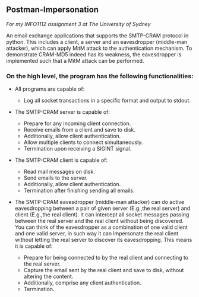 ## Postman-Impersonation
_For my INFO1112 assignment 3 at The University of Sydney_

An email exchange applications that supports the SMTP-CRAM protocol in python. This includes a client, a server and an eavesdropper (middle-man attacker), which can apply MitM attack to the authentication mechanism. To demonstrate CRAM-MD5 indeed has its weakness, the eavesdropper is implemented such that a MitM attack can be performed.

### On the high level, the program has the following functionalities:

* All programs are capable of:

  * Log all socket transactions in a specific format and output to stdout.
    
* The SMTP-CRAM server is capable of:

  * Prepare for any incoming client connection.
  * Receive emails from a client and save to disk.
  * Additionally, allow client authentication.
  * Allow multiple clients to connect simultaneously.
  * Termination upon receiving a SIGINT signal.
  
* The SMTP-CRAM client is capable of:

  * Read mail messages on disk.
  * Send emails to the server.
  * Additionally, allow client authentication.
  * Termination after finishing sending all emails.

* The SMTP-CRAM eavesdropper (middle-man attacker) can do active eavesdropping between a pair of given server (E.g.,the real server) and client (E.g.,the real client). It can intercept all socket messages passing between the real server and the real client without being discovered. You can think of the eavesdropper as a combination of one valid client and one valid server, in such way it can impersonate the real client without letting the real server to discover its eavesdropping. This means it is capable of:

  * Prepare for being connected to by the real client and connecting to the real server.
  * Capture the email sent by the real client and save to disk, without altering the content.
  * Additionally, comprise any client authentication.
  * Termination.
